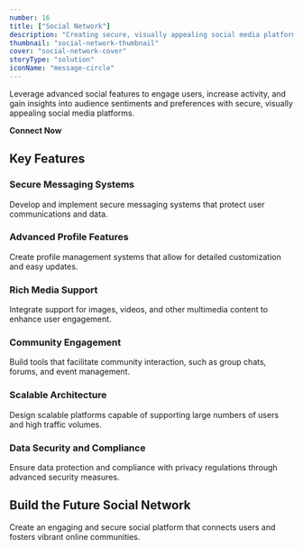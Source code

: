 ```yaml
---
number: 16
title: ["Social Network"]
description: "Creating secure, visually appealing social media platforms with advanced features to effectively connect and engage users."
thumbnail: "social-network-thumbnail"
cover: "social-network-cover"
storyType: "solution"
iconName: "message-circle"
---
```


Leverage advanced social features to engage users, increase activity, and gain insights into audience sentiments and preferences with secure, visually appealing social media platforms.

**Connect Now**

## Key Features

### Secure Messaging Systems

Develop and implement secure messaging systems that protect user communications and data.

### Advanced Profile Features

Create profile management systems that allow for detailed customization and easy updates.

### Rich Media Support

Integrate support for images, videos, and other multimedia content to enhance user engagement.

### Community Engagement

Build tools that facilitate community interaction, such as group chats, forums, and event management.

### Scalable Architecture

Design scalable platforms capable of supporting large numbers of users and high traffic volumes.

### Data Security and Compliance

Ensure data protection and compliance with privacy regulations through advanced security measures.

## Build the Future Social Network

Create an engaging and secure social platform that connects users and fosters vibrant online communities.
